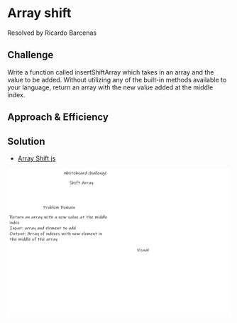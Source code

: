 # Array shift
Resolved by Ricardo Barcenas

## Challenge
Write a function called insertShiftArray which takes in an array and the value to be added. Without utilizing any of the built-in methods available to your language, return an array with the new value added at the middle index.

## Approach & Efficiency


## Solution

- [Array Shift js](array-shift.js) 

![Whiteboard](assets/code-challenge-shift-array.png)